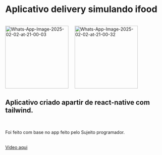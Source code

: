 <h1>Aplicativo delivery simulando ifood</h1>
<br>
<a href="#" disabled><img src="https://i.ibb.co/JWvrjwvY/Whats-App-Image-2025-02-02-at-21-00-03.jpg" alt="Whats-App-Image-2025-02-02-at-21-00-03" border="0" width="200"></a>
&nbsp;
&nbsp;
<a href="#" disabled><img src="https://i.ibb.co/ymBKS14K/Whats-App-Image-2025-02-02-at-21-00-32.jpg" alt="Whats-App-Image-2025-02-02-at-21-00-32" border="0" width="200"></a>
<br>
<h2>Aplicativo criado apartir de react-native com tailwind.</h2>
<br>
<p>Foi feito com base no app feito pelo Sujeito programador.</p>
<br>
<a href="https://www.youtube.com/watch?v=aABUs_L4AZg" target="_blank">Video aqui</a>
